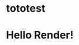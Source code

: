 # tototest
<!DOCTYPE html>
<html>
<head>
    <meta charset="utf-8">
    <title>My Test Page</title>
</head>
<body>
    <h1>Hello Render!</h1>
</body>
</html>

